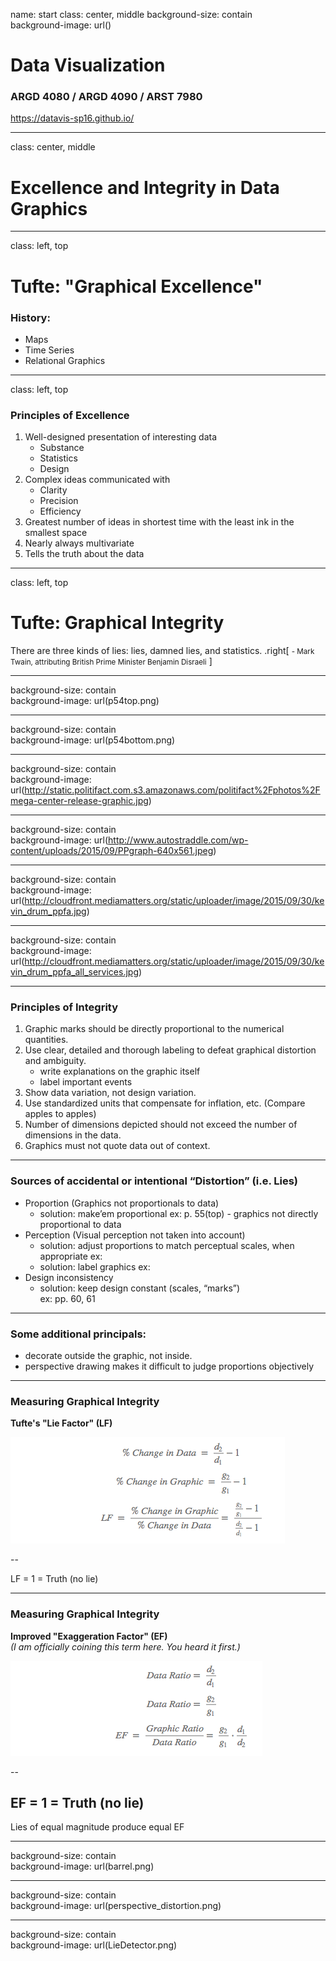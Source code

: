 name: start
class: center, middle
background-size: contain  
background-image: url()

# Data Visualization
                
### ARGD 4080 / ARGD 4090 / ARST 7980

<https://datavis-sp16.github.io/>

---
class: center, middle

# Excellence and Integrity in Data Graphics


---
class: left, top

# Tufte: "Graphical Excellence"

### History:  

- Maps  
- Time Series  
- Relational Graphics  

---
class: left, top

### Principles of Excellence

1. Well-designed presentation of interesting data
	- Substance
	- Statistics
	- Design
2. Complex ideas communicated with 
	- Clarity
	- Precision
	- Efficiency
3. Greatest number of ideas in shortest time with the least ink in the smallest space
4. Nearly always multivariate
5. Tells the truth about the data

---
class: left, top

# Tufte: Graphical Integrity

<quote>There are three kinds of lies: lies, damned lies, and statistics. </quote>
.right[
<small>- Mark Twain, attributing British Prime Minister Benjamin Disraeli</small>
]

---
background-size: contain  
background-image: url(p54top.png)

---
background-size: contain  
background-image: url(p54bottom.png)

---
background-size: contain  
background-image: url(http://static.politifact.com.s3.amazonaws.com/politifact%2Fphotos%2Fmega-center-release-graphic.jpg)

---
background-size: contain  
background-image: url(http://www.autostraddle.com/wp-content/uploads/2015/09/PPgraph-640x561.jpeg)

---
background-size: contain  
background-image: url(http://cloudfront.mediamatters.org/static/uploader/image/2015/09/30/kevin_drum_ppfa.jpg)

---
background-size: contain  
background-image: url(http://cloudfront.mediamatters.org/static/uploader/image/2015/09/30/kevin_drum_ppfa_all_services.jpg)

---
### Principles of Integrity

1. Graphic marks should be directly proportional to the numerical quantities.
2. Use clear, detailed and thorough labeling to defeat graphical distortion and ambiguity.
	- write explanations on the graphic itself
	- label important events
3. Show data variation, not design variation.  
4. Use standardized units that compensate for inflation, etc. (Compare apples to apples)
5. Number of dimensions depicted should not exceed the number of dimensions in the data.
6. Graphics must not quote data out of context.

---
### Sources of accidental or intentional “Distortion” (i.e. Lies)

- Proportion (Graphics not proportionals to data)
	- solution: make’em proportional
		ex: p. 55(top) - graphics not directly proportional to data 
- Perception (Visual perception not taken into account)
	- solution: adjust proportions to match perceptual scales, when appropriate
		ex: 
	- solution: label graphics
		ex: 
- Design inconsistency 
	- solution: keep design constant (scales, “marks”)  
		ex: pp. 60, 61

---

### Some additional principals: 
- decorate outside the graphic, not inside.
- perspective drawing makes it difficult to judge proportions objectively

---
### Measuring Graphical Integrity

**Tufte's "Lie Factor" (LF)**

![](LieFactor.png)

--

LF = 1 = Truth (no lie)

---
### Measuring Graphical Integrity

**Improved "Exaggeration Factor" (EF)**  
*(I am officially coining this term here. You heard it first.)*

![](ExFactor.png)

--

EF = 1 = Truth (no lie)  
--

Lies of equal magnitude produce equal EF

---
background-size: contain  
background-image: url(barrel.png)

---
background-size: contain  
background-image: url(perspective_distortion.png)

---
background-size: contain  
background-image: url(LieDetector.png)